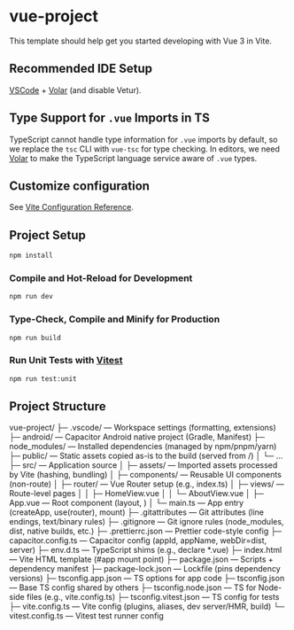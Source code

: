 # vue-project

This template should help get you started developing with Vue 3 in Vite.

## Recommended IDE Setup

[VSCode](https://code.visualstudio.com/) + [Volar](https://marketplace.visualstudio.com/items?itemName=Vue.volar) (and disable Vetur).

## Type Support for `.vue` Imports in TS

TypeScript cannot handle type information for `.vue` imports by default, so we replace the `tsc` CLI with `vue-tsc` for type checking. In editors, we need [Volar](https://marketplace.visualstudio.com/items?itemName=Vue.volar) to make the TypeScript language service aware of `.vue` types.

## Customize configuration

See [Vite Configuration Reference](https://vite.dev/config/).

## Project Setup

```sh
npm install
```

### Compile and Hot-Reload for Development

```sh
npm run dev
```

### Type-Check, Compile and Minify for Production

```sh
npm run build
```

### Run Unit Tests with [Vitest](https://vitest.dev/)

```sh
npm run test:unit
```
## Project Structure

vue-project/
├─ .vscode/                   — Workspace settings (formatting, extensions)
├─ android/                   — Capacitor Android native project (Gradle, Manifest)
├─ node_modules/              — Installed dependencies (managed by npm/pnpm/yarn)
├─ public/                    — Static assets copied as-is to the build (served from /)
│  └─ ...
├─ src/                       — Application source
│  ├─ assets/                 — Imported assets processed by Vite (hashing, bundling)
│  ├─ components/             — Reusable UI components (non-route)
│  ├─ router/                 — Vue Router setup (e.g., index.ts)
│  ├─ views/                  — Route-level pages
│  │  ├─ HomeView.vue
│  │  └─ AboutView.vue
│  ├─ App.vue                 — Root component (layout, <router-view/>)
│  └─ main.ts                 — App entry (createApp, use(router), mount)
├─ .gitattributes             — Git attributes (line endings, text/binary rules)
├─ .gitignore                 — Git ignore rules (node_modules, dist, native builds, etc.)
├─ .prettierrc.json           — Prettier code-style config
├─ capacitor.config.ts        — Capacitor config (appId, appName, webDir=dist, server)
├─ env.d.ts                   — TypeScript shims (e.g., declare *.vue)
├─ index.html                 — Vite HTML template (#app mount point)
├─ package.json               — Scripts + dependency manifest
├─ package-lock.json          — Lockfile (pins dependency versions)
├─ tsconfig.app.json          — TS options for app code
├─ tsconfig.json              — Base TS config shared by others
├─ tsconfig.node.json         — TS for Node-side files (e.g., vite.config.ts)
├─ tsconfig.vitest.json       — TS config for tests
├─ vite.config.ts             — Vite config (plugins, aliases, dev server/HMR, build)
└─ vitest.config.ts           — Vitest test runner config
